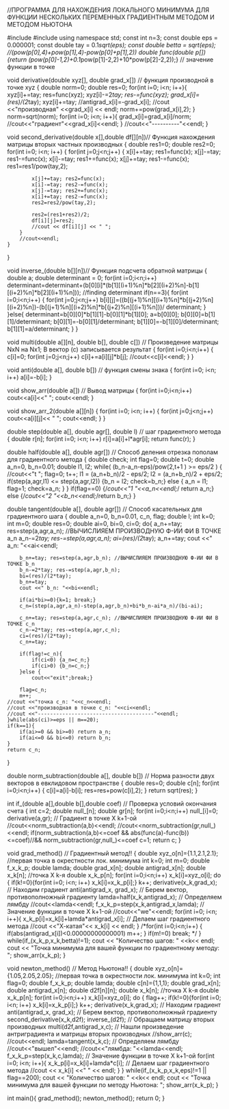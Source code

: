 //ПРОГРАММА ДЛЯ НАХОЖДЕНИЯ ЛОКАЛЬНОГО МИНИМУМА ДЛЯ ФУНКЦИИ НЕСКОЛЬКИХ ПЕРЕМЕННЫХ ГРАДИЕНТНЫМ МЕТОДОМ И МЕТОДОМ НЬЮТОНА

#include <iostream>
#include <cmath> 
using namespace std;
const int n=3;
const double eps = 0.000001;
const double tay = 0.1*sqrt(eps);
const double betta = sqrt(eps);
//(pow(p[0],4)+pow(p[1],4)-pow(p[0]+p[1],2))
double func(double p[]){return (pow(p[0]-1,2)+0.1*pow(p[1]-2,2)+10*pow(p[2]-2,2));} // значение функции в точке

void derivative(double xyz[], double grad_x[]) // функция производной в точке xyz
{
	double norm=0;
	double res=0;
	for(int i=0; i<n; i++){
		xyz[i]+=tay; res=func(xyz);
		xyz[i]-=2*tay; res-=func(xyz);
		grad_x[i]=(res)/(2*tay);
		xyz[i]+=tay;
		//antigrad_x[i]=-grad_x[i];
		 //cout <<"производная" <<grad_x[i] << endl;
		norm+=pow(grad_x[i],2);
	}
	norm=sqrt(norm);
	for(int i=0; i<n; i++){
		grad_x[i]=grad_x[i]/norm;
		//cout<<"градиент"<<grad_x[i]<<endl;
	}
	//cout<<"----------"<<endl;
}

void second_derivative(double x[],double df[][n])// Функция нахождения матрицы вторых частных производных
{
    double res1=0;
    double res2=0;
	for(int i=0; i<n; i++)
	{
	    for(int j=0;j<n;j++)
	    {
	    	x[i]+=tay; res1=func(x);
	    	x[j]-=tay; res1-=func(x);
	    	x[i]-=tay; res1+=func(x);
	    	x[j]+=tay; res1-=func(x);
	    	res1=res1/pow(tay,2);

	    	x[j]+=tay; res2=func(x);
	    	x[i]-=tay; res2-=func(x);
	    	x[j]-=tay; res2+=func(x);
	    	x[i]+=tay; res2-=func(x);
	    	res2=res2/pow(tay,2);
	    	
	    	res2=(res1+res2)/2;
			df[i][j]=res2;
    		//cout << df[i][j] << " ";
	    }
	    //cout<<endl;
	}
}

void inverse_(double b[][n])// Функция подсчета обратной матрицы
{
   double a;
   double determinant = 0;
   for(int i=0;i<n;i++)
      determinant=determinant+(b[0][i]*(b[1][(i+1)%n]*b[2][(i+2)%n]-b[1][(i+2)%n]*b[2][(i+1)%n])); //finding determinant
   if(n==3){
      for(int i=0;i<n;i++)
      {
         for(int j=0;j<n;j++)
            b[i][j]=((b[(j+1)%n][(i+1)%n]*b[(j+2)%n][(i+2)%n])-(b[(j+1)%n][(i+2)%n]*b[(j+2)%n][(i+1)%n]))/ determinant;
      }
   }else{
		determinant=b[0][0]*b[1][1]-b[0][1]*b[1][0];
		a=b[0][0];
		b[0][0]=b[1][1]/determinant;
		b[0][1]=-b[0][1]/determinant;
		b[1][0]=-b[1][0]/determinant;
		b[1][1]=a/determinant;
    	}
}

void multi(double a[][n], double b[], double c[]) // Произведение матрицы NxN на Nx1; В вектор (с) записывается результат
{
	for(int i=0;i<n;i++)
	{
		c[i]=0;
		for(int j=0;j<n;j++)
			c[i]+=a[i][j]*b[j];
		//cout<<c[i]<<endl;
	}
}

void anti(double a[], double b[]) // функция смены знака
{
	for(int i=0; i<n; i++)
		a[i]=-b[i];
}

void show_arr(double a[]) // Вывод матрицы
{
	for(int i=0;i<n;i++)
		cout<<a[i]<<" ";
	cout<<endl;
}

void show_arr_2(double a[][n])
{
	for(int i=0; i<n; i++)
	{
	    for(int j=0;j<n;j++)
	    	cout<<a[i][j]<< " ";
	    cout<<endl;
	}
}

double step(double a[], double agr[], double l) // шаг градиентного метода
{
	double r[n];
	for(int i=0; i<n; i++)
		r[i]=a[i]+l*agr[i];
	return func(r);
}

double half(double a[], double agr[]) // Способ деления отрезка пополам для градиентного метода
{
	double check;
	int flag=0;
	double t=0;
	double a_n=0, b_n=0.01;
	double l1, l2;
	while( (b_n-a_n-eps)/pow(2,t+1 ) >= eps/2 )
	{
		//cout<<"t ";
		flag=0;
		t++;
		l1 = (a_n+b_n)/2 - eps/2; l2 = (a_n+b_n)/2 + eps/2;
		if(step(a,agr,l1) <= step(a,agr,l2))
			{b_n = l2; check=b_n;}
		else
		{
			a_n = l1;
			flag=1;
			check=a_n;
		}
	}
	if(flag==0) {/*cout<<"1  "<<a_n<<endl;*/ return a_n;}
	else {/*cout<<"2   "<<b_n<<endl;*/return b_n;}
}

double tangent(double a[], double agr[]) // Способ касательных для градиентного шага
{
	double a_n=0, b_n=0.01, c_n, flag;
	double l;
	int k=0;
	int m=0;
	double res=0;
	double ai=0, bi=0, ci=0;
	do{
		a_n+=tay; res=step(a,agr,a_n); //ВЫЧИСЛИЯЕМ ПРОИЗВОДНУЮ Ф-ИИ ФИ В ТОЧКЕ a_n
		a_n-=2*tay; res-=step(a,agr,a_n);
		ai=(res)/(2*tay);
		a_n+=tay;
		cout <<" a_n: "<<ai<<endl;

		b_n+=tay; res=step(a,agr,b_n); //ВЫЧИСЛИЯЕМ ПРОИЗВОДНУЮ Ф-ИИ ФИ В ТОЧКЕ b_n
		b_n-=2*tay; res-=step(a,agr,b_n);
		bi=(res)/(2*tay);
		b_n+=tay;
		cout <<" b_n: "<<bi<<endl;

		if(ai*bi>=0){k=1; break;}
		c_n=(step(a,agr,a_n)-step(a,agr,b_n)+bi*b_n-ai*a_n)/(bi-ai);

		c_n+=tay; res=step(a,agr,c_n); //ВЫЧИСЛИЯЕМ ПРОИЗВОДНУЮ Ф-ИИ ФИ В ТОЧКЕ c_n
		c_n-=2*tay; res-=step(a,agr,c_n);
		ci=(res)/(2*tay);
		c_n+=tay;

		if(flag!=c_n){
			if(ci<0) {a_n=c_n;}
			if(ci>0) {b_n=c_n;}
		}else {
			cout<<"exit";break;}
		
		flag=c_n;
		m++;
	//cout <<"точка с_n: "<<c_n<<endl;
	//cout <<"производная в точке с_n: "<<ci<<endl;
	//cout <<"--------------------------------------"<<endl;
	}while(abs(ci)>=eps || m==20);
	if(k==1){
		if(ai>=0 && bi>=0) return a_n;
		if(ai<=0 && bi<=0) return b_n;
	}
	return c_n;

}

double norm_subtraction(double a[], double b[]) // Норма разности двух векторов в евклидовом пространстве
{
	double res=0;
	double c[n];
	for(int i=0;i<n;i++)
	{
		c[i]=a[i]-b[i];
		res=res+pow(c[i],2);
	}
	return sqrt(res);
}

int if_(double a[],double b[],double coef) // Проверка условий окончания счета
{
	int c=2;
	double null_[n];
	double gr[n];
	for(int i=0;i<n;i++)
		null_[i]=0;
	derivative(a,gr); // Градиент в точке X k+1-ой 
	//cout<<norm_subtraction(a,b)<<endl;
	//cout<<norm_subtraction(gr,null_)<<endl;
	if(norm_subtraction(a,b)<=coef  && abs(func(a)-func(b))<=coef)//&& norm_subtraction(gr,null_)<=coef
		c=1;
	return c;
}

void grad_method() // Градиентный метод!!
{
	double xyz_o[n]={1.1,2.1,2.1}; //первая точка в окрестности лок. минимума
	int k=0;
	int m=0;
	double f_x_k_p;
	double lamda;
	double grad_x[n];
	double antigrad_x[n];
	double x_k[n]; //точка Х k-я
	double x_k_p[n];
	for(int i=0;i<n;i++)
		x_k[i]=xyz_o[i];
	do
	{
		if(k!=0){for(int i=0; i<n; i++) x_k[i]=x_k_p[i];}
		k++;
		derivative(x_k,grad_x); // Находим градиент
		anti(antigrad_x, grad_x); // Берем вектор, противополножный градиенту
		lamda=half(x_k,antigrad_x); // Определяем лямбду
		//cout<<lamda<<endl;
		f_x_k_p=step(x_k,antigrad_x,lamda); // Значение функции в точке X k+1-ой
		//cout<<"we"<<endl;
		for(int i=0; i<n; i++){
			x_k_p[i]=x_k[i]+lamda*antigrad_x[i]; // Делаем шаг градиентного метода
			//cout <<"Х-катая"<< x_k[i] << endl;
		}
		/*for(int i=0;i<n;i++)
		{
			if(abs(antigrad_x[i])<0.00000000000001)
				m++;
		}
		if(m!=0)
			break;
		*/
	}
	while(if_(x_k_p,x_k,betta)!=1);
	cout << "Количество шагов: " <<k<< endl;
	cout << "Точка минимума для вашей функции по градиентному методу: ";
	show_arr(x_k_p);
}

void newton_method() // Метод Ньютона!!
{
	double xyz_o[n]={1.05,2.05,2.05}; //первая точка в окрестности лок. минимума
	int k=0;
	int flag=0;
	double f_x_k_p;
	double lamda;
	double c[n]={1,1,1}; 
	double grad_x[n];
	double antigrad_x[n];
	double d2f[n][n];
	double x_k[n]; //точка Х k-я
	double x_k_p[n];
	for(int i=0;i<n;i++)
		x_k[i]=xyz_o[i];
	do
	{
		flag++;
		if(k!=0){for(int i=0; i<n; i++) x_k[i]=x_k_p[i];}
		k++;
		derivative(x_k,grad_x); // Находим градиент
		anti(antigrad_x, grad_x); // Берем вектор, противополножный градиенту
		second_derivative(x_k,d2f);
		inverse_(d2f); // Обращаем матрицу вторых производных
		multi(d2f,antigrad_x,c); // Нашли произведение антриградиента и матрицы вторых производных
		//show_arr(c);
		//cout<<endl;
		lamda=tangent(x_k,c); // Определяем лямбду
		//cout<<"вышел"<<endl;
		//cout<<"лямбда: "<<lamda<<endl;
		f_x_k_p=step(x_k,c,lamda); // Значение функции в точке X k+1-ой
		for(int i=0; i<n; i++){
			x_k_p[i]=x_k[i]+lamda*c[i]; // Делаем шаг градиентного метода
			//cout << x_k[i] <<" " << endl;
		}
	}
	while(if_(x_k_p,x_k,eps)!=1 || flag==200);
	cout << "Количество шагов: " <<k<< endl;
	cout << "Точка минимума для вашей функции по методу Ньютона: ";
	show_arr(x_k_p);
}

int main(){
	grad_method();
	newton_method();
	return 0;
}



